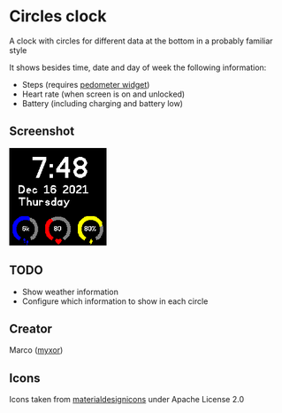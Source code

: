 # Circles clock

A clock with circles for different data at the bottom in a probably familiar style

It shows besides time, date and day of week the following information:
  * Steps (requires [pedometer widget](https://banglejs.com/apps/#pedometer))
  * Heart rate (when screen is on and unlocked)
  * Battery (including charging and battery low)

## Screenshot
![Screenshot](screenshot.png)

## TODO
* Show weather information
* Configure which information to show in each circle

## Creator
Marco ([myxor](https://github.com/myxor))

## Icons
Icons taken from [materialdesignicons](https://materialdesignicons.com) under Apache License 2.0
